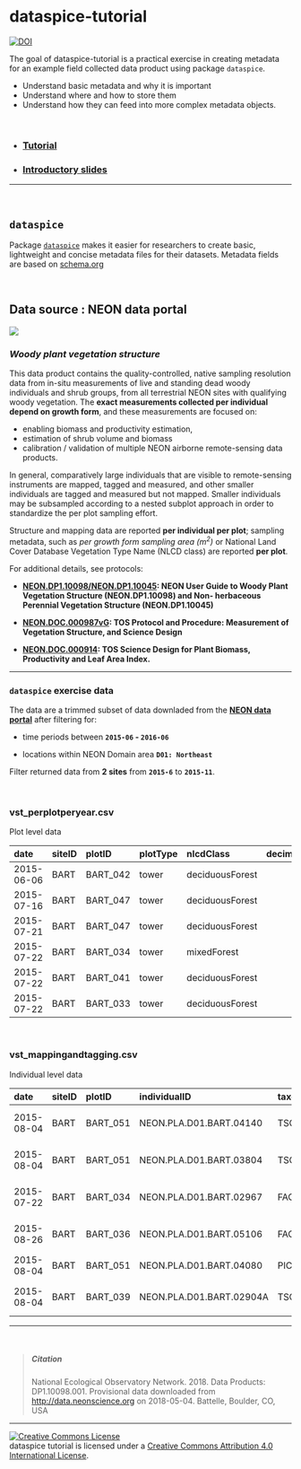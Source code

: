 
<!-- README.md is generated from README.Rmd. Please edit that file -->
dataspice-tutorial
==================

[![DOI](https://zenodo.org/badge/136082880.svg)](https://zenodo.org/badge/latestdoi/136082880)

The goal of dataspice-tutorial is a practical exercise in creating metadata for an example field collected data product using package `dataspice`.

-   Understand basic metadata and why it is important
-   Understand where and how to store them
-   Understand how they can feed into more complex metadata objects.

<br>

-   ### [Tutorial](http://annakrystalli.me/dataspice-tutorial/)

-   ### [Introductory slides](http://annakrystalli.me/dataspice-tutorial/slides.html)

------------------------------------------------------------------------

<br>

`dataspice`
-----------

Package [`dataspice`](https://github.com/ropenscilabs/dataspice) makes it easier for researchers to create basic, lightweight and concise metadata files for their datasets. Metadata fields are based on [schema.org](http://schema.org/Dataset)

<br>

Data source : NEON data portal
------------------------------

![](http://data.neonscience.org/neon-data-theme/images/logo--blue-neon-data.png)

### *Woody plant vegetation structure*

This data product contains the quality-controlled, native sampling resolution data from in-situ measurements of live and standing dead woody individuals and shrub groups, from all terrestrial NEON sites with qualifying woody vegetation. The **exact measurements collected per individual depend on growth form**, and these measurements are focused on:

-   enabling biomass and productivity estimation,
-   estimation of shrub volume and biomass
-   calibration / validation of multiple NEON airborne remote-sensing data products.

In general, comparatively large individuals that are visible to remote-sensing instruments are mapped, tagged and measured, and other smaller individuals are tagged and measured but not mapped. Smaller individuals may be subsampled according to a nested subplot approach in order to standardize the per plot sampling effort.

Structure and mapping data are reported **per individual per plot**; sampling metadata, such as *per growth form sampling area (m<sup>2</sup>)* or National Land Cover Database Vegetation Type Name (NLCD class) are reported **per plot**.

For additional details, see protocols:

-   **[NEON.DP1.10098/NEON.DP1.10045](dataspice-tutorial/assets/methods/NEON_vegStructure_userGuide_vA.pdf): NEON User Guide to Woody Plant Vegetation Structure (NEON.DP1.10098) and Non- herbaceous Perennial Vegetation Structure (NEON.DP1.10045)**

-   **[NEON.DOC.000987vG](dataspice-tutorial/assets/methods/NEON.DOC.000987vF.pdf): TOS Protocol and Procedure: Measurement of Vegetation Structure, and Science Design**

-   **[NEON.DOC.000914](https://github.com/annakrystalli/dataspice-tutorial/blob/master/assets/methods/NEON.DOC.000914vA.pdf): TOS Science Design for Plant Biomass, Productivity and Leaf Area Index.**

------------------------------------------------------------------------

### `dataspice` exercise data

The data are a trimmed subset of data downladed from the [**NEON data portal**](http://data.neonscience.org/browse-data) after filtering for:

-   time periods between **`2015-06` - `2016-06`**

-   locations within NEON Domain area **`D01: Northeast`**

Filter returned data from **2 sites** from **`2015-6`** to **`2015-11`**.

<br>

### vst\_perplotperyear.csv

Plot level data

| date       | siteID | plotID    | plotType | nlcdClass       |  decimalLatitude|  decimalLongitude| treesPresent | shrubsPresent | lianasPresent |  totalSampledAreaTrees|  totalSampledAreaShrubSapling|  totalSampledAreaLiana| recordedBy                       |
|:-----------|:-------|:----------|:---------|:----------------|----------------:|-----------------:|:-------------|:--------------|:--------------|----------------------:|-----------------------------:|----------------------:|:---------------------------------|
| 2015-06-06 | BART   | BART\_042 | tower    | deciduousForest |         44.06019|         -71.28805| NA           | NA            | NA            |                    800|                           400|                    800| wmtulGhdefWiPr5g1VRF0YnRBawgSBx1 |
| 2015-07-16 | BART   | BART\_047 | tower    | deciduousForest |         44.06496|         -71.29087| NA           | NA            | NA            |                    800|                           400|                    800| XdV86USKkiYZfb6rmwpnK/f2Yah5qnQO |
| 2015-07-21 | BART   | BART\_047 | tower    | deciduousForest |         44.06496|         -71.29087| NA           | NA            | NA            |                    800|                           400|                    800| XdV86USKkiYZfb6rmwpnK/f2Yah5qnQO |
| 2015-07-22 | BART   | BART\_034 | tower    | mixedForest     |         44.06428|         -71.28561| NA           | NA            | NA            |                    800|                           400|                    800| bWvVSKjgptV89BwHA3h10JNaeV+PHmDU |
| 2015-07-22 | BART   | BART\_041 | tower    | deciduousForest |         44.06534|         -71.28561| NA           | NA            | NA            |                    800|                           400|                    800| MRgCvwP2WueoGZahvpQXNZ+be1CYdCGm |
| 2015-07-22 | BART   | BART\_033 | tower    | deciduousForest |         44.06320|         -71.28367| NA           | NA            | NA            |                    800|                           100|                    800| XdV86USKkiYZfb6rmwpnK/f2Yah5qnQO |

<br>

### vst\_mappingandtagging.csv

Individual level data

| date       | siteID | plotID    | individualID             | taxonID | scientificName                 | recordedBy                       |
|:-----------|:-------|:----------|:-------------------------|:--------|:-------------------------------|:---------------------------------|
| 2015-08-04 | BART   | BART\_051 | NEON.PLA.D01.BART.04140  | TSCA    | Tsuga canadensis (L.) Carrière | 6HzkzFDdLaNgPi31AaqxNPsuI5nRHqWu |
| 2015-08-04 | BART   | BART\_051 | NEON.PLA.D01.BART.03804  | TSCA    | Tsuga canadensis (L.) Carrière | 6HzkzFDdLaNgPi31AaqxNPsuI5nRHqWu |
| 2015-07-22 | BART   | BART\_034 | NEON.PLA.D01.BART.02967  | FAGR    | Fagus grandifolia Ehrh.        | zODC+zTh3jdHKFo7lDoQcuNYRkWsGu3I |
| 2015-08-26 | BART   | BART\_036 | NEON.PLA.D01.BART.05106  | FAGR    | Fagus grandifolia Ehrh.        | zODC+zTh3jdHKFo7lDoQcuNYRkWsGu3I |
| 2015-08-04 | BART   | BART\_051 | NEON.PLA.D01.BART.04080  | PICEA   | Picea sp.                      | 6HzkzFDdLaNgPi31AaqxNPsuI5nRHqWu |
| 2015-08-04 | BART   | BART\_039 | NEON.PLA.D01.BART.02904A | TSCA    | Tsuga canadensis (L.) Carrière | 0uwWHUCkGoRVT9RpJxngFjI8cZrsFWgn |

------------------------------------------------------------------------

<br>

> ##### Citation
>
> National Ecological Observatory Network. 2018. Data Products: DP1.10098.001. Provisional data downloaded from <http://data.neonscience.org> on 2018-05-04. Battelle, Boulder, CO, USA

------------------------------------------------------------------------

<a rel="license" href="http://creativecommons.org/licenses/by/4.0/"><img alt="Creative Commons License" style="border-width:0" src="https://i.creativecommons.org/l/by/4.0/88x31.png" /></a><br /><span xmlns:dct="http://purl.org/dc/terms/" property="dct:title">dataspice tutorial</span> is licensed under a <a rel="license" href="http://creativecommons.org/licenses/by/4.0/">Creative Commons Attribution 4.0 International License</a>.
